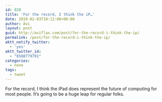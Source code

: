 ```yaml
---
id: 828
title: 'For the record, I think the iP…'
date: 2010-02-03T10:12:00+00:00
author: Avi
layout: post
guid: http://aviflax.com/post/for-the-record-i-think-the-ip/
permalink: /post/for-the-record-i-think-the-ip/
aktt_notify_twitter:
  - 'yes'
aktt_twitter_id:
  - "8588779791"
categories:
  - none
tags:
  - tweet
---
```

For the record, I think the iPad does represent the future of computing for most people. It&#8217;s going to be a huge leap for regular folks.